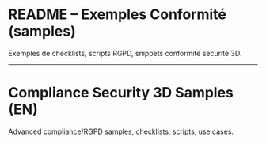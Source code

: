 # README – Exemples Conformité (samples)

Exemples de checklists, scripts RGPD, snippets conformité sécurité 3D.

---

# Compliance Security 3D Samples (EN)

Advanced compliance/RGPD samples, checklists, scripts, use cases.
